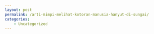 ```yaml
---
layout: post
permalink: /arti-mimpi-melihat-kotoran-manusia-hanyut-di-sungai/
categories:
    - Uncategorized
---
```


